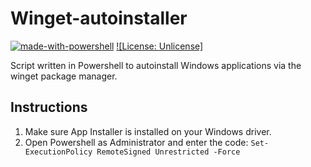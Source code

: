 # Winget-autoinstaller
[![made-with-powershell](https://img.shields.io/badge/PowerShell-1f425f?logo=Powershell)](https://microsoft.com/PowerShell)
[![License: Unlicense]](https://unlicense.org/)

Script written in Powershell to autoinstall Windows applications via the winget package manager.
## Instructions
1) Make sure App Installer is installed on your Windows driver.
2) Open Powershell as Administrator and enter the code: <code>Set-ExecutionPolicy RemoteSigned Unrestricted -Force</code>
